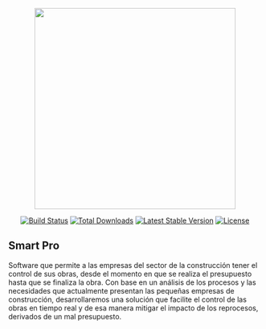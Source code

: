<p align="center"><img src="https://res.cloudinary.com/dtfbvvkyp/image/upload/v1566331377/laravel-logolockup-cmyk-red.svg" width="400"></p>

<p align="center">
<a href="https://travis-ci.org/laravel/framework"><img src="https://travis-ci.org/laravel/framework.svg" alt="Build Status"></a>
<a href="https://packagist.org/packages/laravel/framework"><img src="https://poser.pugx.org/laravel/framework/d/total.svg" alt="Total Downloads"></a>
<a href="https://packagist.org/packages/laravel/framework"><img src="https://poser.pugx.org/laravel/framework/v/stable.svg" alt="Latest Stable Version"></a>
<a href="https://packagist.org/packages/laravel/framework"><img src="https://poser.pugx.org/laravel/framework/license.svg" alt="License"></a>
</p>

## Smart Pro

Software que permite a las empresas del sector de la construcción tener el control de sus obras, desde el momento en que se realiza el presupuesto hasta que se finaliza la obra. Con base en un análisis de los procesos y las necesidades que actualmente presentan las pequeñas empresas de construcción, desarrollaremos una solución que facilite el control de las obras en tiempo real y de esa manera mitigar el impacto de los reprocesos, derivados de un mal presupuesto.
